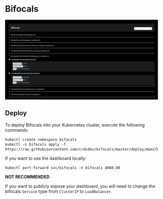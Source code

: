 # Bifocals

![Bifocals Readme](./docs/assets/bifocals-readme.png)

## Deploy

To deploy Bifocals into your Kubernetes cluster, execute the following commands:

```
kubectl create namespace bifocals
kubectl -n bifocals apply -f https://raw.githubusercontent.com/crdsdev/bifocals/master/deploy/manifests/install.yaml
```

If you want to use the dashboard locally:

```
kubectl port-forward svc/bifocals -n bifocals 8080:80
```

**NOT RECOMMENDED**

If you want to publicly expose your dashboard, you will need to change the bifocals `Service` type from `ClusterIP` to `LoadBalancer`.

